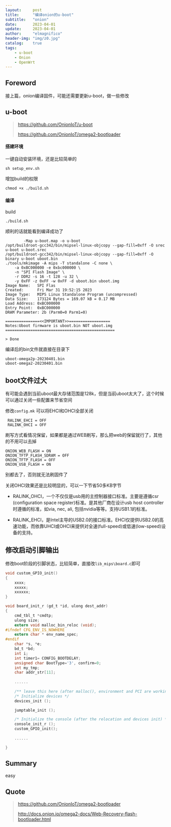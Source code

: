 ```yaml
---
layout:     post
title:      "编译onion的u-boot"
subtitle:   "onion"
date:       2023-04-01
update:     2023-04-01
author:     "elmagnifico"
header-img: "img/z0.jpg"
catalog:    true
tags:
    - u-boot
    - Onion
    - OpenWrt
---
```


## Foreword

接上篇，onion编译固件，可能还需要更新u-boot，做一些修改



## u-boot

> https://github.com/OnionIoT/u-boot
>
> https://github.com/OnionIoT/omega2-bootloader



#### 搭建环境

一键自动安装环境，还是比较简单的

```
sh setup_env.sh
```



增加build的权限

```
chmod +x ./build.sh
```



#### 编译

build

```
./build.sh
```



顺利的话就能看到编译成功了

```
		-Map u-boot.map -o u-boot
/opt/buildroot-gcc342/bin/mipsel-linux-objcopy --gap-fill=0xff -O srec u-boot u-boot.srec
/opt/buildroot-gcc342/bin/mipsel-linux-objcopy --gap-fill=0xff -O binary u-boot uboot.bin
./tools/mkimage -A mips -T standalone -C none \
	-a 0xBC000000 -e 0xbc000000 \
	-n "SPI Flash Image" \
	-r DDR2 -s 16 -t 128 -u 32 \
	-y 0xFF -z 0xFF -w 0xFF -d uboot.bin uboot.img
Image Name:   SPI Flas
Created:      Fri Mar 31 19:52:15 2023
Image Type:   MIPS Linux Standalone Program (uncompressed)
Data Size:    173124 Bytes = 169.07 kB = 0.17 MB
Load Address: 0xBC000000
Entry Point:  0xBC000000
DRAM Parameter: 2b (Parm0=0 Parm1=0)

===============<<IMPORTANT>>==================
Notes:Uboot firmware is uboot.bin NOT uboot.img
================================================

> Done

```



编译后的bin文件就直接在目录下

```
uboot-omega2p-20230401.bin
uboot-omega2-20230401.bin
```



## boot文件过大

有可能会遇到当前uboot最大存储范围是128k，但是当前uboot太大了，这个时候可以通过关闭一些配置来节省空间

修改`config.mk` 可以将EHCI和OHCI全部关闭

```
 RALINK_EHCI = OFF
 RALINK_OHCI = OFF
```

刷写方式看情况保留，如果都是通过WEB刷写，那么把web的保留就行了，其他的不用可以去掉

```
ONION_WEB_FLASH = ON
ONION_TFTP_FLASH_SDRAM = OFF
ONION_TFTP_FLASH = OFF
ONION_USB_FLASH = ON
```

别都去了，否则就无法刷固件了

关闭OHCI效果还是比较明显的，可以一下节省50多KB字节



- RALINK_OHCI，一个不仅仅是usb用的主控制器接口标准。主要是遵循csr (configuration space register)标准。是其他厂商在设计usb host controller时遵循的标准，如via, nec, ali, 包括nvidia等等。支持USB1.1的标准。



- RALINK_EHCI，是Intel主导的USB2.0的接口标准。EHCI仅提供USB2.0的高速功能，而依靠UHCI或OHCI来提供对全速(full-speed)或低速(low-speed)设备的支持。



## 修改启动引脚输出

修改boot阶段的引脚状态，比较简单，直接改`lib_mips\board.c`即可

```c
void custom_GPIO_init()
{
    xxxx;
    xxxxx;
    xxxxxx;
}

void board_init_r (gd_t *id, ulong dest_addr)
{
	cmd_tbl_t *cmdtp;
	ulong size;
	extern void malloc_bin_reloc (void);
#ifndef CFG_ENV_IS_NOWHERE
	extern char * env_name_spec;
#endif
	char *s, *e;
	bd_t *bd;
	int i;
	int timer1= CONFIG_BOOTDELAY;
	unsigned char BootType='3', confirm=0;
	int my_tmp;
	char addr_str[11];
	
	......
	
	/** leave this here (after malloc(), environment and PCI are working) **/
	/* Initialize devices */
	devices_init ();

	jumptable_init ();

	/* Initialize the console (after the relocation and devices init) */
	console_init_r ();
    custom_GPIO_init();
    
	......

}
```



## Summary

easy



## Quote

> https://github.com/OnionIoT/omega2-bootloader
>
> http://docs.onion.io/omega2-docs/Web-Recovery-flash-bootloader.html

